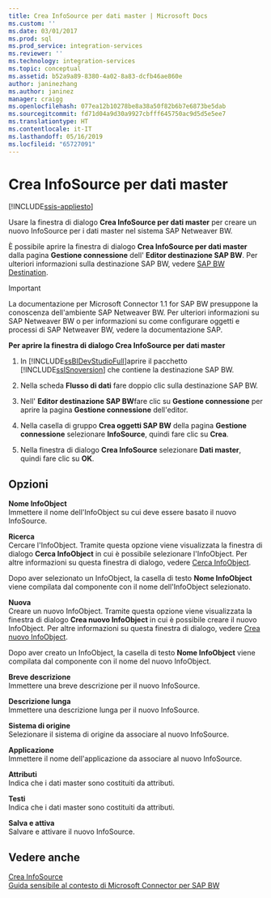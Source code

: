 ```yaml
---
title: Crea InfoSource per dati master | Microsoft Docs
ms.custom: ''
ms.date: 03/01/2017
ms.prod: sql
ms.prod_service: integration-services
ms.reviewer: ''
ms.technology: integration-services
ms.topic: conceptual
ms.assetid: b52a9a89-8380-4a02-8a83-dcfb46ae860e
author: janinezhang
ms.author: janinez
manager: craigg
ms.openlocfilehash: 077ea12b10278be8a38a50f82b6b7e6873be5dab
ms.sourcegitcommit: fd71d04a9d30a9927cbfff645750ac9d5d5e5ee7
ms.translationtype: HT
ms.contentlocale: it-IT
ms.lasthandoff: 05/16/2019
ms.locfileid: "65727091"
---
```

# <a name="create-infosource-for-master-data"></a>Crea InfoSource per dati master

[!INCLUDE[ssis-appliesto](../../includes/ssis-appliesto-ssvrpluslinux-asdb-asdw-xxx.md)]


  Usare la finestra di dialogo **Crea InfoSource per dati master** per creare un nuovo InfoSource per i dati master nel sistema SAP Netweaver BW.  
  
 È possibile aprire la finestra di dialogo **Crea InfoSource per dati master** dalla pagina **Gestione connessione** dell' **Editor destinazione SAP BW**. Per ulteriori informazioni sulla destinazione SAP BW, vedere [SAP BW Destination](../../integration-services/data-flow/sap-bw-destination.md).  
  
> [!IMPORTANT]  
>  La documentazione per Microsoft Connector 1.1 for SAP BW presuppone la conoscenza dell'ambiente SAP Netweaver BW. Per ulteriori informazioni su SAP Netweaver BW o per informazioni su come configurare oggetti e processi di SAP Netweaver BW, vedere la documentazione SAP.  
  
 **Per aprire la finestra di dialogo Crea InfoSource per dati master**  
  
1.  In [!INCLUDE[ssBIDevStudioFull](../../includes/ssbidevstudiofull-md.md)]aprire il pacchetto [!INCLUDE[ssISnoversion](../../includes/ssisnoversion-md.md)] che contiene la destinazione SAP BW.  
  
2.  Nella scheda **Flusso di dati** fare doppio clic sulla destinazione SAP BW.  
  
3.  Nell' **Editor destinazione SAP BW**fare clic su **Gestione connessione** per aprire la pagina **Gestione connessione** dell'editor.  
  
4.  Nella casella di gruppo **Crea oggetti SAP BW** della pagina **Gestione connessione** selezionare **InfoSource**, quindi fare clic su **Crea**.  
  
5.  Nella finestra di dialogo **Crea InfoSource** selezionare **Dati master**, quindi fare clic su **OK**.  
  
## <a name="options"></a>Opzioni  
 **Nome InfoObject**  
 Immettere il nome dell'InfoObject su cui deve essere basato il nuovo InfoSource.  
  
 **Ricerca**  
 Cercare l'InfoObject. Tramite questa opzione viene visualizzata la finestra di dialogo **Cerca InfoObject** in cui è possibile selezionare l'InfoObject. Per altre informazioni su questa finestra di dialogo, vedere [Cerca InfoObject](../../integration-services/data-flow/look-up-infoobject.md).  
  
 Dopo aver selezionato un InfoObject, la casella di testo **Nome InfoObject** viene compilata dal componente con il nome dell'InfoObject selezionato.  
  
 **Nuova**  
 Creare un nuovo InfoObject. Tramite questa opzione viene visualizzata la finestra di dialogo **Crea nuovo InfoObject** in cui è possibile creare il nuovo InfoObject. Per altre informazioni su questa finestra di dialogo, vedere [Crea nuovo InfoObject](../../integration-services/data-flow/create-new-infoobject.md).  
  
 Dopo aver creato un InfoObject, la casella di testo **Nome InfoObject** viene compilata dal componente con il nome del nuovo InfoObject.  
  
 **Breve descrizione**  
 Immettere una breve descrizione per il nuovo InfoSource.  
  
 **Descrizione lunga**  
 Immettere una descrizione lunga per il nuovo InfoSource.  
  
 **Sistema di origine**  
 Selezionare il sistema di origine da associare al nuovo InfoSource.  
  
 **Applicazione**  
 Immettere il nome dell'applicazione da associare al nuovo InfoSource.  
  
 **Attributi**  
 Indica che i dati master sono costituiti da attributi.  
  
 **Testi**  
 Indica che i dati master sono costituiti da attributi.  
  
 **Salva e attiva**  
 Salvare e attivare il nuovo InfoSource.  
  
## <a name="see-also"></a>Vedere anche  
 [Crea InfoSource](../../integration-services/data-flow/create-infosource.md)   
 [Guida sensibile al contesto di Microsoft Connector per SAP BW](../../integration-services/microsoft-connector-for-sap-bw-f1-help.md)  
  
  
